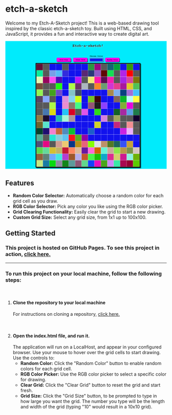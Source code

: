 # etch-a-sketch

Welcome to my Etch-A-Sketch project! This is a web-based drawing tool inspired by the classic etch-a-sketch toy. Built using HTML, CSS, and JavaScript, it provides a fun and interactive way to create digital art.

![Screenshot of Etch a sketch project.](/screenshots/etch-a-sketch.png)

## Features
- **Random Color Selector:** Automatically choose a random color for each grid cell as you draw.
- **RGB Color Selector:** Pick any color you like using the RGB color picker.
- **Grid Clearing Functionality:** Easily clear the grid to start a new drawing.
- **Custom Grid Size:** Select any grid size, from 1x1 up to 100x100.

## Getting Started

### This project is hosted on GitHub Pages. To see this project in action, [click here.](https://jd-58.github.io/etch-a-sketch/)

---------------------------------------------------------------------------------------------------------------------
### To run this project on your local machine, follow the following steps:

<br>

1. #### Clone the repository to your local machine

    For instructions on cloning a repository, [click here.](https://docs.github.com/en/repositories/creating-and-managing-repositories/cloning-a-repository)

<br>


2. #### Open the index.html file, and run it.
    The application will run on a LocalHost, and appear in your configured browser. Use your mouse to hover over the grid cells to start drawing.
    Use the controls to:
   - **Random Color:** Click the "Random Color" button to enable random colors for each grid cell.
   - **RGB Color Picker:** Use the RGB color picker to select a specific color for drawing.
   - **Clear Grid:** Click the "Clear Grid" button to reset the grid and start fresh.
   - **Grid Size:** Click the "Grid Size" button, to be prompted to type in how large you want the grid. The number you type will be the length and width of the grid (typing "10" would result in a 10x10 grid).

